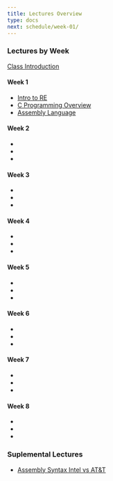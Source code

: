 ```yaml
---
title: Lectures Overview
type: docs
next: schedule/week-01/
---
```


### Lectures by Week

[Class Introduction](/lectures/week-01.html)

#### Week 1

- [Intro to RE](/lectures/week-01.html#/3)
- [C Programming Overview](/lectures/week-01.html#/4)
- [Assembly Language](/lectures/week-01.html#/5)

#### Week 2

- []()
- []()
- []()

#### Week 3

- []()
- []()
- []()

#### Week 4

- []()
- []()
- []()

#### Week 5

- []()
- []()
- []()

#### Week 6

- []()
- []()
- []()

#### Week 7

- []()
- []()
- []()

#### Week 8

- []()
- []()
- []()

### Suplemental Lectures

- [Assembly Syntax Intel vs AT&T](/schedule/week-01/lecture-2/)
